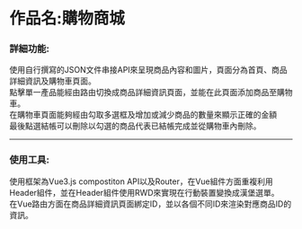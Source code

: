 <h1>作品名:購物商城</h1>
<h3>詳細功能:</h3>
<p>使用自行撰寫的JSON文件串接API來呈現商品內容和圖片，頁面分為首頁、商品詳細資訊及購物車頁面。<br>
點擊單一產品能經由路由切換成商品詳細資訊頁面，並能在此頁面添加商品至購物車。<br>
在購物車頁面能夠經由勾取多選框及增加或減少商品的數量來顯示正確的金額<br>
最後點選結帳可以刪除以勾選的商品代表已結帳完成並從購物車內刪除。
</p>
<hr>
<h3>使用工具:</h3>
<p>使用框架為Vue3.js compostiton API以及Router，在Vue組件方面重複利用Header組件，並在Header組件使用RWD來實現在行動裝置變換成漢堡選單。<br>
在Vue路由方面在商品詳細資訊頁面綁定ID，並以各個不同ID來渲染對應商品ID的資訊。</p>
